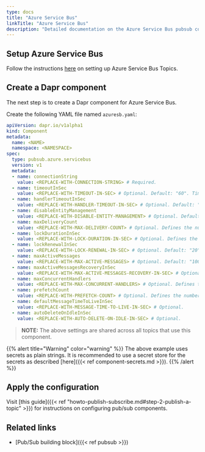 ```yaml
---
type: docs
title: "Azure Service Bus"
linkTitle: "Azure Service Bus"
description: "Detailed documentation on the Azure Service Bus pubsub component"
---
```


## Setup Azure Service Bus

Follow the instructions [here](https://docs.microsoft.com/en-us/azure/service-bus-messaging/service-bus-quickstart-topics-subscriptions-portal) on setting up Azure Service Bus Topics.

## Create a Dapr component

The next step is to create a Dapr component for Azure Service Bus.

Create the following YAML file named `azuresb.yaml`:

```yaml
apiVersion: dapr.io/v1alpha1
kind: Component
metadata:
  name: <NAME>
  namespace: <NAMESPACE>
spec:
  type: pubsub.azure.servicebus
  version: v1
  metadata:
  - name: connectionString
    value: <REPLACE-WITH-CONNECTION-STRING> # Required.
  - name: timeoutInSec
    value: <REPLACE-WITH-TIMEOUT-IN-SEC> # Optional. Default: "60". Timeout for sending messages and management operations.
  - name: handlerTimeoutInSec
    value: <REPLACE-WITH-HANDLER-TIMEOUT-IN-SEC> # Optional. Default: "60". Timeout for invoking app handler.
  - name: disableEntityManagement
    value: <REPLACE-WITH-DISABLE-ENTITY-MANAGEMENT> # Optional. Default: false. When set to true, topics and subscriptions do not get created automatically.
  - name: maxDeliveryCount
    value: <REPLACE-WITH-MAX-DELIVERY-COUNT> # Optional. Defines the number of attempts the server will make to deliver a message.
  - name: lockDurationInSec
    value: <REPLACE-WITH-LOCK-DURATION-IN-SEC> # Optional. Defines the length in seconds that a message will be locked for before expiring.
  - name: lockRenewalInSec
    value: <REPLACE-WITH-LOCK-RENEWAL-IN-SEC> # Optional. Default: "20". Defines the frequency at which buffered message locks will be renewed.
  - name: maxActiveMessages
    value: <REPLACE-WITH-MAX-ACTIVE-MESSAGES> # Optional. Default: "10000". Defines the maximum number of messages to be buffered or processing at once.
  - name: maxActiveMessagesRecoveryInSec
    value: <REPLACE-WITH-MAX-ACTIVE-MESSAGES-RECOVERY-IN-SEC> # Optional. Default: "2". Defines the number of seconds to wait once the maximum active message limit is reached.
  - name: maxConcurrentHandlers
    value: <REPLACE-WITH-MAX-CONCURRENT-HANDLERS> # Optional. Defines the maximum number of concurrent message handlers
  - name: prefetchCount
    value: <REPLACE-WITH-PREFETCH-COUNT> # Optional. Defines the number of prefetched messages (use for high throughput / low latency scenarios)
  - name: defaultMessageTimeToLiveInSec
    value: <REPLACE-WITH-MESSAGE-TIME-TO-LIVE-IN-SEC> # Optional.
  - name: autoDeleteOnIdleInSec
    value: <REPLACE-WITH-AUTO-DELETE-ON-IDLE-IN-SEC> # Optional.
```

> __NOTE:__ The above settings are shared across all topics that use this component.

{{% alert title="Warning" color="warning" %}}
The above example uses secrets as plain strings. It is recommended to use a secret store for the secrets as described [here]({{< ref component-secrets.md >}}).
{{% /alert %}}

## Apply the configuration

Visit [this guide]({{< ref "howto-publish-subscribe.md#step-2-publish-a-topic" >}}) for instructions on configuring pub/sub components.

## Related links
- [Pub/Sub building block]({{< ref pubsub >}})